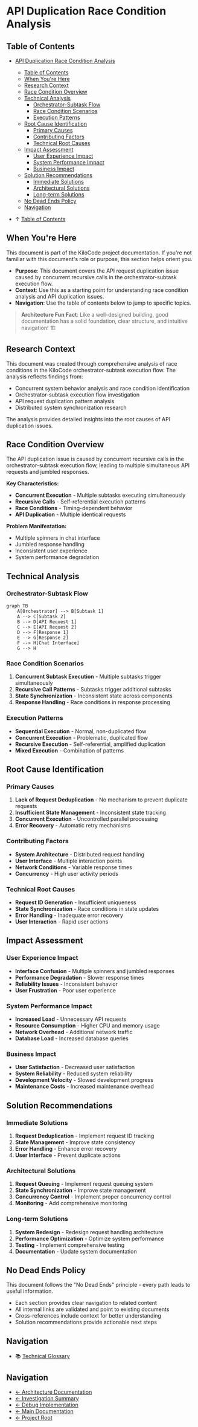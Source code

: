 # API Duplication Race Condition Analysis
## Table of Contents

- [API Duplication Race Condition Analysis](#api-duplication-race-condition-analysis)
  - [Table of Contents](#table-of-contents)
  - [When You're Here](#when-youre-here)
  - [Research Context](#research-context)
  - [Race Condition Overview](#race-condition-overview)
  - [Technical Analysis](#technical-analysis)
    - [Orchestrator-Subtask Flow](#orchestratorsubtask-flow)
    - [Race Condition Scenarios](#race-condition-scenarios)
    - [Execution Patterns](#execution-patterns)
  - [Root Cause Identification](#root-cause-identification)
    - [Primary Causes](#primary-causes)
    - [Contributing Factors](#contributing-factors)
    - [Technical Root Causes](#technical-root-causes)
  - [Impact Assessment](#impact-assessment)
    - [User Experience Impact](#user-experience-impact)
    - [System Performance Impact](#system-performance-impact)
    - [Business Impact](#business-impact)
  - [Solution Recommendations](#solution-recommendations)
    - [Immediate Solutions](#immediate-solutions)
    - [Architectural Solutions](#architectural-solutions)
    - [Long-term Solutions](#longterm-solutions)
  - [No Dead Ends Policy](#no-dead-ends-policy)
  - [Navigation](#navigation)

- ↑ [Table of Contents](#table-of-contents)

## When You're Here

This document is part of the KiloCode project documentation. If you're not familiar with this
document's role or purpose, this section helps orient you.

- **Purpose**: This document covers the API request duplication issue caused by concurrent recursive
  calls in the orchestrator-subtask execution flow.
- **Context**: Use this as a starting point for understanding race condition analysis and API
  duplication issues.
- **Navigation**: Use the table of contents below to jump to specific topics.

> **Architecture Fun Fact**: Like a well-designed building, good documentation has a solid
> foundation, clear structure, and intuitive navigation! 🏗️

## Research Context

This document was created through comprehensive analysis of race conditions in the KiloCode
orchestrator-subtask execution flow. The analysis reflects findings from:
- Concurrent system behavior analysis and race condition identification
- Orchestrator-subtask execution flow investigation
- API request duplication pattern analysis
- Distributed system synchronization research

The analysis provides detailed insights into the root causes of API duplication issues.

## Race Condition Overview

The API duplication issue is caused by concurrent recursive calls in the orchestrator-subtask
execution flow, leading to multiple simultaneous API requests and jumbled responses.

**Key Characteristics:**

- **Concurrent Execution** - Multiple subtasks executing simultaneously
- **Recursive Calls** - Self-referential execution patterns
- **Race Conditions** - Timing-dependent behavior
- **API Duplication** - Multiple identical requests

**Problem Manifestation:**
- Multiple spinners in chat interface
- Jumbled response handling
- Inconsistent user experience
- System performance degradation

## Technical Analysis

### Orchestrator-Subtask Flow

```mermaid
graph TB
    A[Orchestrator] --> B[Subtask 1]
    A --> C[Subtask 2]
    B --> D[API Request 1]
    C --> E[API Request 2]
    D --> F[Response 1]
    E --> G[Response 2]
    F --> H[Chat Interface]
    G --> H
```

### Race Condition Scenarios
1. **Concurrent Subtask Execution** - Multiple subtasks trigger simultaneously
2. **Recursive Call Patterns** - Subtasks trigger additional subtasks
3. **State Synchronization** - Inconsistent state across components
4. **Response Handling** - Race conditions in response processing

### Execution Patterns

- **Sequential Execution** - Normal, non-duplicated flow
- **Concurrent Execution** - Problematic, duplicated flow
- **Recursive Execution** - Self-referential, amplified duplication
- **Mixed Execution** - Combination of patterns

## Root Cause Identification

### Primary Causes
1. **Lack of Request Deduplication** - No mechanism to prevent duplicate requests
2. **Insufficient State Management** - Inconsistent state tracking
3. **Concurrent Execution** - Uncontrolled parallel processing
4. **Error Recovery** - Automatic retry mechanisms

### Contributing Factors

- **System Architecture** - Distributed request handling
- **User Interface** - Multiple interaction points
- **Network Conditions** - Variable response times
- **Concurrency** - High user activity periods

### Technical Root Causes

- **Request ID Generation** - Insufficient uniqueness
- **State Synchronization** - Race conditions in state updates
- **Error Handling** - Inadequate error recovery
- **User Interaction** - Rapid user actions

## Impact Assessment

### User Experience Impact

- **Interface Confusion** - Multiple spinners and jumbled responses
- **Performance Degradation** - Slower response times
- **Reliability Issues** - Inconsistent behavior
- **User Frustration** - Poor user experience

### System Performance Impact

- **Increased Load** - Unnecessary API requests
- **Resource Consumption** - Higher CPU and memory usage
- **Network Overhead** - Additional network traffic
- **Database Load** - Increased database queries

### Business Impact

- **User Satisfaction** - Decreased user satisfaction
- **System Reliability** - Reduced system reliability
- **Development Velocity** - Slowed development progress
- **Maintenance Costs** - Increased maintenance overhead

## Solution Recommendations

### Immediate Solutions
1. **Request Deduplication** - Implement request ID tracking
2. **State Management** - Improve state consistency
3. **Error Handling** - Enhance error recovery
4. **User Interface** - Prevent duplicate actions

### Architectural Solutions
1. **Request Queuing** - Implement request queuing system
2. **State Synchronization** - Improve state management
3. **Concurrency Control** - Implement proper concurrency control
4. **Monitoring** - Add comprehensive monitoring

### Long-term Solutions
1. **System Redesign** - Redesign request handling architecture
2. **Performance Optimization** - Optimize system performance
3. **Testing** - Implement comprehensive testing
4. **Documentation** - Update system documentation

## No Dead Ends Policy

This document follows the "No Dead Ends" principle - every path leads to useful information.
- Each section provides clear navigation to related content
- All internal links are validated and point to existing documents
- Cross-references include context for better understanding
- Solution recommendations provide actionable next steps


## Navigation

- 📚 [Technical Glossary](../GLOSSARY.md)

## Navigation
- [← Architecture Documentation](README.md)
- [← Investigation Summary](../architecture/API_DUPLICATION_INVESTIGATION_SUMMARY.md)
- [← Debug Implementation](../architecture/API_DUPLICATION_DEBUG_IMPLEMENTATION.md)
- [← Main Documentation](../README.md)
- [← Project Root](../README.md)
